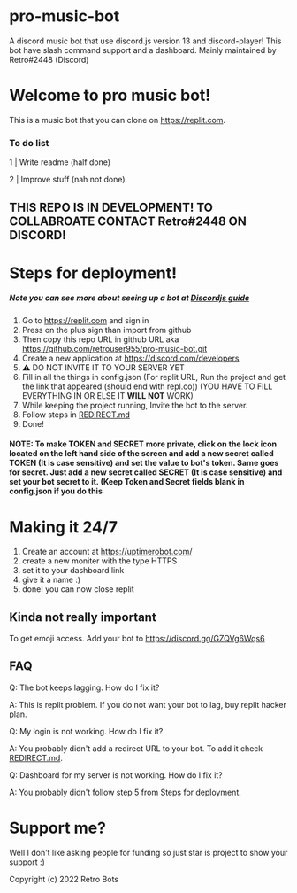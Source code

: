 # pro-music-bot
A discord music bot that use discord.js version 13 and discord-player! This bot have slash command support and a dashboard. Mainly maintained by Retro#2448 (Discord)

# Welcome to pro music bot!

This is a music bot that you can clone on https://replit.com.

### To do list

1 | Write readme (half done)


2 | Improve stuff (nah not done)

## THIS REPO IS IN DEVELOPMENT! TO COLLABROATE CONTACT Retro#2448 ON DISCORD!

# Steps for deployment!

##### Note you can see more about seeing up a bot at [Discordjs guide](https://discordjs.guide/preparations/setting-up-a-bot-application.html#creating-your-bot)

1. Go to https://replit.com and sign in
2. Press on the plus sign than import from github
3. Then copy this repo URL in github URL aka https://github.com/retrouser955/pro-music-bot.git
4. Create a new application at https://discord.com/developers
5. ⚠ DO NOT INVITE IT TO YOUR SERVER YET
6. Fill in all the things in config.json (For replit URL, Run the project and get the link that appeared (should end with repl.co)) (YOU HAVE TO FILL EVERYTHING IN OR ELSE IT **WILL NOT** WORK)
7. While keeping the project running, Invite the bot to the server.
8. Follow steps in [REDIRECT.md](https://github.com/retrouser955/pro-music-bot/blob/main/REDIRECT.md)
9. Done!

#### NOTE: To make TOKEN and SECRET more private, click on the lock icon located on the left hand side of the screen and add a new secret called TOKEN (It is case sensitive) and set the value to bot's token. Same goes for secret. Just add a new secret called SECRET (It is case sensitive) and set your bot secret to it. (Keep Token and Secret fields blank in config.json if you do this

# Making it 24/7

1. Create an account at https://uptimerobot.com/
2. create a new moniter with the type HTTPS
3. set it to your dashboard link
4. give it a name :)
5. done! you can now close replit

## Kinda not really important

To get emoji access. Add your bot to https://discord.gg/GZQVg6Wqs6

## FAQ

Q: The bot keeps lagging. How do I fix it?

A: This is replit problem. If you do not want your bot to lag, buy replit hacker plan.

Q: My login is not working. How do I fix it?

A: You probably didn't add a redirect URL to your bot. To add it check [REDIRECT.md](https://github.com/retrouser955/pro-music-bot/blob/main/REDIRECT.md).

Q: Dashboard for my server is not working. How do I fix it?

A: You probably didn't follow step 5 from Steps for deployment.

# Support me?

Well I don't like asking people for funding so just star is project to show your support :)

Copyright (c) 2022 Retro Bots
